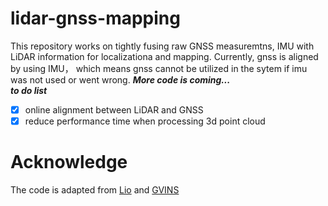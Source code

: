 # lidar-gnss-mapping
This repository works on tightly fusing raw GNSS measuremtns, IMU with LiDAR information for localizationa and mapping.
Currently, gnss is aligned by using IMU， which means gnss cannot be utilized in the sytem if imu was not used or went wrong.
***More code is coming...***  
***to do list***
- [x] online alignment between LiDAR and GNSS
- [x] reduce performance time when processing 3d point cloud
# Acknowledge
The code is adapted from [Lio](https://github.com/hyye/lio-mapping) and [GVINS](https://github.com/HKUST-Aerial-Robotics/GVINS)

